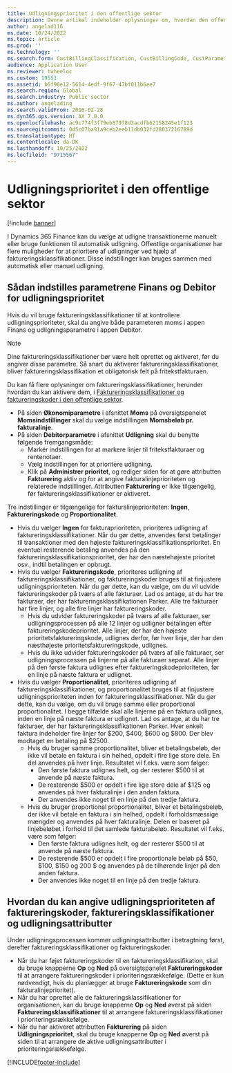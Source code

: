 ```yaml
---
title: Udligningsprioritet i den offentlige sektor
description: Denne artikel indeholder oplysninger om, hvordan den offentlige sektor automatisk eller manuelt kan prioritere udligninger ved hjælp af faktureringsklassifikationer.
author: angelad116
ms.date: 10/24/2022
ms.topic: article
ms.prod: ''
ms.technology: ''
ms.search.form: CustBillingClassification, CustBillingCode, CustParameters, CustSettlementPrioritySetup, LedgerParameters
audience: Application User
ms.reviewer: twheeloc
ms.custom: 19551
ms.assetid: b6f96e12-5614-4edf-9f67-47bf011b6ee7
ms.search.region: Global
ms.search.industry: Public sector
ms.author: angelading
ms.search.validFrom: 2016-02-28
ms.dyn365.ops.version: AX 7.0.0
ms.openlocfilehash: ac9c774f3f79eb87978d3acdfb62158245e1f123
ms.sourcegitcommit: 0d5c07ba91a9ceb2eeb11db032fd28037216789d
ms.translationtype: HT
ms.contentlocale: da-DK
ms.lasthandoff: 10/25/2022
ms.locfileid: "9715567"
---
```

# <a name="settlement-priority-in-the-public-sector"></a>Udligningsprioritet i den offentlige sektor

[!include [banner](../includes/banner.md)]

I Dynamics 365 Finance kan du vælge at udligne transaktionerne manuelt eller bruge funktionen til automatisk udligning. Offentlige organisationer har flere muligheder for at prioritere af udligninger ved hjælp af faktureringsklassifikationer. Disse indstillinger kan bruges sammen med automatisk eller manuel udligning.

## <a name="how-to-set-the-general-ledger-parameters-and-accounts-receivable-parameters-for-settlement-priority"></a>Sådan indstilles parametrene Finans og Debitor for udligningsprioritet

Hvis du vil bruge faktureringsklassifikationer til at kontrollere udligningsprioriteter, skal du angive både parameteren moms i appen Finans og udligningsparametre i appen Debitor. 

> [!NOTE]
> Dine faktureringsklassifikationer bør være helt oprettet og aktiveret, før du angiver disse parametre. Så snart du aktiverer faktureringsklassifikationer, bliver faktureringsklassifikation et obligatorisk felt på fritekstfakturaen. 

Du kan få flere oplysninger om faktureringsklassifikationer, herunder hvordan du kan aktivere dem, i [Faktureringsklassifikationer og faktureringskoder i den offentlige sektor](billing-classifications-billing-codes-public-sector.md).

-   På siden **Økonomiparametre** i afsnittet **Moms** på oversigtspanelet **Momsindstillinger** skal du vælge indstillingen **Momsbeløb pr. fakturalinje**.
-   På siden **Debitorparametre** i afsnittet **Udligning** skal du benytte følgende fremgangsmåde:
    -   Markér indstillingen for at markere linjer til fritekstfakturaer og rentenotaer.
    -   Vælg indstillingen for at prioritere udligning.
    -   Klik på **Administrer prioritet**, og rediger siden for at gøre attributten **Fakturering** aktiv og for at angive fakturalinjeprioriteten og relaterede indstillinger. Attributten **Fakturering** er ikke tilgængelig, før faktureringsklassifikationer er aktiveret.

Tre indstillinger er tilgængelige for fakturalinjeprioriteten: **Ingen**, **Faktureringskode** og **Proportionalitet**.

-   Hvis du vælger **Ingen** for fakturaprioriteten, prioriteres udligning af faktureringsklassifikationer. Når du gør dette, anvendes først betalinger til transaktioner med den højeste faktureringsklassifikationsprioritet. En eventuel resterende betaling anvendes på den faktureringsklassifikationsprioritet, der har den næstehøjeste prioritet osv., indtil betalingen er opbrugt.
-   Hvis du vælger **Faktureringskode**, prioriteres udligning af faktureringsklassifikationer, og faktureringskoder bruges til at finjustere udligningsprioriteten. Når du gør dette, kan du vælge, om du vil udvide faktureringskoder på tværs af alle fakturaer. Lad os antage, at du har tre fakturaer, der har faktureringsklassifikationen Parker. Alle tre fakturaer har fire linjer, og alle fire linjer har faktureringskoder.
    -   Hvis du udvider faktureringskoder på tværs af alle fakturaer, ser udligningsprocessen på alle 12 linjer og udligner betalingen efter faktureringskodeprioritet. Alle linjer, der har den højeste prioritetsfaktureringskode, udlignes derfor, før hver linje, der har den næsthøjeste prioritetsfaktureringskode, udlignes.
    -   Hvis du ikke udvider faktureringskoder på tværs af alle fakturaer, ser udligningsprocessen på linjerne på alle fakturaer separat. Alle linjer på den første faktura udlignes efter faktureringskodeprioriteten, før en linje på næste faktura er udlignet.
-   Hvis du vælger **Proportionalitet**, prioriteres udligning af faktureringsklassifikationer, og proportionalitet bruges til at finjustere udligningsprioriteten inden for faktureringsklassifikationer. Når du gør dette, kan du vælge, om du vil bruge samme eller proportional proportionalitet. I begge tilfælde skal alle linjerne på en faktura udlignes, inden en linje på næste faktura er udlignet. Lad os antage, at du har tre fakturaer, der har faktureringsklassifikationen Parker. Hver enkelt faktura indeholder fire linjer for $200, $400, $600 og $800. Der blev modtaget en betaling på $2500.
    -   Hvis du bruger samme proportionalitet, bliver et betalingsbeløb, der ikke vil betale en faktura i sin helhed, opdelt i fire lige store dele. En del anvendes på hver linje. Resultatet vil f.eks. være som følger:
        -   Den første faktura udlignes helt, og der resterer $500 til at anvende på næste faktura.
        -   De resterende $500 er opdelt i fire lige store dele af $125 og anvendes på hver fakturalinje i den anden faktura.
        -   Der anvendes ikke noget til en linje på den tredje faktura.
    -   Hvis du bruger proportional proportionalitet, bliver et betalingsbeløb, der ikke vil betale en faktura i sin helhed, opdelt i forholdsmæssige mængder og anvendes på hver fakturalinje. Delen er baseret på linjebeløbet i forhold til det samlede fakturabeløb. Resultatet vil f.eks. være som følger:
        -   Den første faktura udlignes helt, og der resterer $500 til at anvende på næste faktura.
        -   De resterende $500 er opdelt i fire proportionale beløb på $50, $100, $150 og 200 $ og anvendes på de tilhørende linjer på den anden faktura.
        -   Der anvendes ikke noget til en linje på den tredje faktura.

## <a name="how-to-set-the-settlement-priority-of-billing-codes-billing-classifications-and-settlement-attributes"></a>Hvordan du kan angive udligningsprioriteten af faktureringskoder, faktureringsklassifikationer og udligningsattributter
Under udligningsprocessen kommer udligningsattributter i betragtning først, derefter faktureringsklassifikationer og faktureringskoder.

-   Når du har føjet faktureringskoder til en faktureringsklassifikation, skal du bruge knapperne **Op** og **Ned** på oversigtspanelet **Faktureringskoder** til at arrangere faktureringskoder i prioriteringsrækkefølge. (Dette er kun nødvendigt, hvis du planlægger at bruge **Faktureringskode** som din fakturalinjeprioritet).
-   Når du har oprettet alle de faktureringsklassifikationer for organisationen, kan du bruge knapperne **Op** og **Ned** øverst på siden **Faktureringsklassifikationer** til at arrangere faktureringsklassifikationer i prioriteringsrækkefølge.
-   Når du har aktiveret attributten **Fakturering** på siden **Udligningsprioritet**, skal du bruge knapperne **Op** og **Ned** øverst på siden til at arrangere de aktive udligningsattributter i prioriteringsrækkefølge.







[!INCLUDE[footer-include](../../includes/footer-banner.md)]
